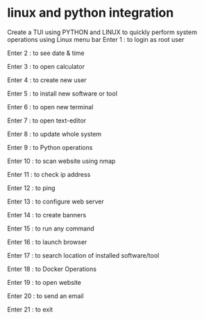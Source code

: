 # linux and python integration
Create a TUI using PYTHON and LINUX to quickly perform system operations using Linux menu bar
Enter 1 : to login as root user

Enter 2 : to see date & time

Enter 3 : to open calculator

Enter 4 : to create new user

Enter 5 : to install new software or tool

Enter 6 : to open new terminal

Enter 7 : to open text-editor

Enter 8 : to update whole system

Enter 9 : to Python operations

Enter 10 : to scan website using nmap

Enter 11 : to check ip address

Enter 12 : to ping

Enter 13 : to configure web server

Enter 14 : to create banners

Enter 15 : to run any command

Enter 16 : to launch browser

Enter 17 : to search location of installed software/tool

Enter 18 : to Docker Operations

Enter 19 : to open website

Enter 20 : to send an email

Enter 21 : to exit
